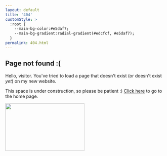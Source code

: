 ```yaml
---
layout: default
title: '404'
customStyle: >
  :root {
    --main-bg-color:#e5daf7;
    --main-bg-gradient:radial-gradient(#edcfcf, #e5daf7);
  }
permalink: 404.html
---
```


## Page not found :(

Hello, visitor. You've tried to load a page that doesn't exist (or doesn't exist *yet*) on my new website.

This space is under construction, so please be patient :) <a href="/">Click here</a> to go to the home page.

<img src="https://s3.amazonaws.com/palomakop.tv/graphics/not_found.svg" style="width: 250px; height: 150px;" class="graphic"/>